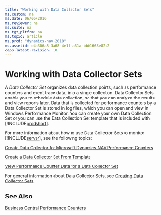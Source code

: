 ```yaml
---
title: "Working with Data Collector Sets"
ms.custom: na
ms.date: 06/05/2016
ms.reviewer: na
ms.suite: na
ms.tgt_pltfrm: na
ms.topic: article
ms.prod: "dynamics-nav-2018"
ms.assetid: e4a306a8-3a68-4e1f-a31a-bb01663e82c2
caps.latest.revision: 10
---
```

# Working with Data Collector Sets
A *Data Collector Set* organizes data collection points, such as performance counters and event trace data, into a single collection. Data Collector Sets enable you to schedule data collection, so that you can analyze the results and view reports later. Data that is collected for performance counters by a Data Collector Set is stored in log files, which you can open and view in Windows Performance Monitor. You can create your own Data Collection Set or you can use the Data Collection Set template that is included with [!INCLUDE[prodshort](../developer/includes/prodshort.md)].  
  
 For more information about how to use Data Collector Sets to monitor [!INCLUDE[server](../developer/includes/server.md)], see the following topics:  
  
 [Create Data Collector for Microsoft Dynamics NAV Performance Counters](create-data-collector-performance-counters.md)  
  
 [Create a Data Collector Set From Template](monitor-create-data-collector-set-from-template.md)  
  
 [View Performance Counter Data for a Data Collector Set](monitor-view-performance-counter-data-for-data-collector-set.md)  
  
 For general information about Data Collector Sets, see [Creating Data Collector Sets](http://technet.microsoft.com/en-us/library/cc749337.aspx).  
  
## See Also  
 [Business Central Performance Counters](performance-counters.md)